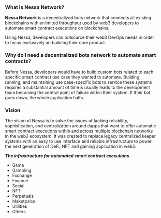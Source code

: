 ### What is Nessa Network?

**Nessa Network** is a decentralized bots network that connects all existing blockchains with unlimited throughput used by web3 developers to automate smart contract executions on blockchains. 

Using Nessa, developers can outsource their web3 DevOps needs in order to focus exclusively on building their core product. 

### Why do I need a decentralized bots network to automate smart contracts?

Before Nessa, developers would have to build custom bots related to each specific smart contract use case they wanted to automate. Building, running, and maintaining use case-specific bots to service these systems requires a substantial amount of time & usually leads to the development team becoming the central point of failure within their system. If their bot goes down, the whole application halts. 

### Vision

The vision of Nessa is to solve the issues of lacking reliability, sophistication, and centralization around dapps that want to offer automatic smart contract executions within and across multiple blockchain networks in the web3 ecosystem. It was created to replace legacy centralized keeper systems with an easy to use interface and reliable infrastructure to power the next generation of DeFi, NFT and gaming application in web3. 

***The infrastructure for automated smart contract executions***

- Game
- Gambling
- Exchange
- Finance
- Social
- NFT
- Perpetuals
- Maketpalce
- Utilities
- Others
